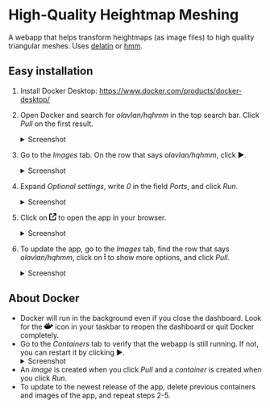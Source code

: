 # High-Quality Heightmap Meshing

A webapp that helps transform heightmaps (as image files) to high quality triangular meshes. Uses [delatin](https://github.com/mapbox/delatin) or [hmm](https://github.com/fogleman/hmm).

## Easy installation

1. Install Docker Desktop: https://www.docker.com/products/docker-desktop/
2. Open Docker and search for _olavlan/hqhmm_ in the top search bar. Click _Pull_ on the first result. <details>
   <summary>Screenshot</summary>
   <img src="public/docker-search.png" width="600" alt="Docker search">
   </details>

3. Go to the _Images_ tab. On the row that says _olavlan/hqhmm_, click ▶. <details>
   <summary>Screenshot</summary>
   <img src="public/docker-image.png" width="600" alt="Docker image">
   </details>

4. Expand _Optional settings_, write _0_ in the field _Ports_, and click _Run_.<details>
   <summary>Screenshot</summary>
   <img src="public/docker-run.png" width="600" alt="Docker run">
   </details>

5. Click on <img src="public/arrow-up-right-from-square-solid.svg" style="height:1em;"> to open the app in your browser. <details>
   <summary>Screenshot</summary>
   <img src="public/docker-open.png" width="600" alt="Docker open">
   </details>

6. To update the app, go to the *Images* tab, find the row that says _olavlan/hqhmm_, click on <img src="public/ellipsis-vertical-solid.svg" style="height:1em;"> to show more options, and click *Pull*. <details>
   <summary>Screenshot</summary>
   <img src="public/docker-update.png" width="600" alt="Docker open">
   </details>

## About Docker

* Docker will run in the background even if you close the dashboard. Look for the  <img src="public/docker-brands-solid.svg" style="height:1em;"> icon in your taskbar to reopen the dashboard or quit Docker completely.
* Go to the *Containers* tab to verify that the webapp is still running. If not, you can restart it by clicking ▶. <details>
   <summary>Screenshot</summary>
   <img src="public/docker-restart.png" width="600" alt="Docker open">
   </details>
* An *image* is created when you click *Pull* and a *container* is created when you click *Run*. 
* To update to the newest release of the app, delete previous containers and images of the app, and repeat steps 2-5. 
